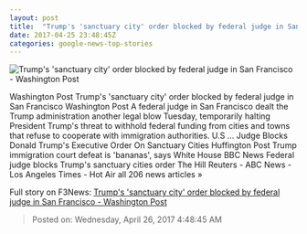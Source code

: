 ```yaml
---
layout: post
title:  "Trump's 'sanctuary city' order blocked by federal judge in San Francisco - Washington Post"
date: 2017-04-25 23:48:45Z
categories: google-news-top-stories
---
```


![Trump's 'sanctuary city' order blocked by federal judge in San Francisco - Washington Post](https://img.washingtonpost.com/rf/image_1484w/2010-2019/WashingtonPost/2017/04/25/SocialIssues-Religion-Immigration/Images/Sanctuary_Cities_07439-625ce.jpg)

Washington Post Trump's 'sanctuary city' order blocked by federal judge in San Francisco Washington Post A federal judge in San Francisco dealt the Trump administration another legal blow Tuesday, temporarily halting President Trump's threat to withhold federal funding from cities and towns that refuse to cooperate with immigration authorities. U.S ... Judge Blocks Donald Trump's Executive Order On Sanctuary Cities Huffington Post Trump immigration court defeat is 'bananas', says White House BBC News Federal judge blocks Trump's sanctuary cities order The Hill Reuters - ABC News - Los Angeles Times - Hot Air all 206 news articles »


Full story on F3News: [Trump's 'sanctuary city' order blocked by federal judge in San Francisco - Washington Post](http://www.f3nws.com/n/G3tzJC)

> Posted on: Wednesday, April 26, 2017 4:48:45 AM
